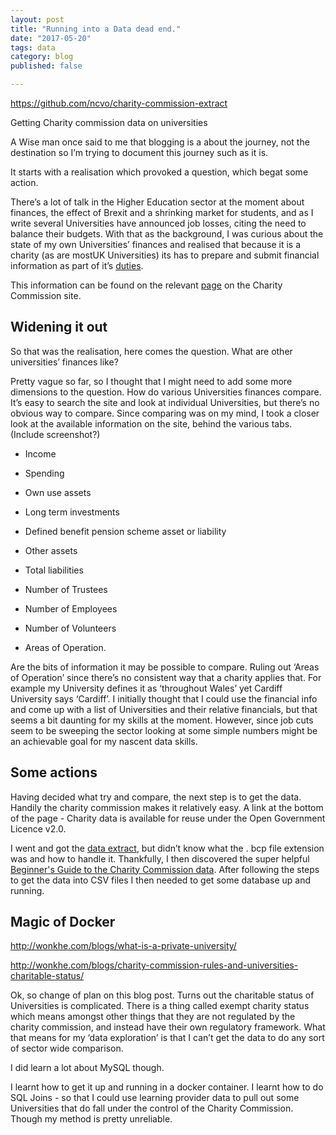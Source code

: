 ```yaml
---
layout: post
title: "Running into a Data dead end."
date: "2017-05-20"
tags: data
category: blog
published: false

---
```


https://github.com/ncvo/charity-commission-extract

Getting Charity commission data on universities

A Wise man once said to me that blogging is a about the journey, not the destination so I’m trying to document this journey such as it is.

It starts with a realisation which provoked a question, which begat some action.

There’s a lot of talk in the Higher Education sector at the moment about finances, the effect of Brexit and a shrinking market for students, and as I write several Universities have announced job losses, citing the need to balance their budgets. With that as the background, I was curious about the state of my own Universities’ finances and realised that because it is a charity (as are mostUK Universities) its has to prepare and submit financial information as part of it’s [duties][duties].

This information can be found on the relevant [page][page] on the Charity Commission site.

## Widening it out

So that was the realisation, here comes the question. What are other universities’ finances like?

Pretty vague so far, so I thought that I might need to add some more dimensions to the question. How do various Universities finances compare. It’s easy to search the site and look at individual Universities, but there’s no obvious way to compare. Since comparing was on my mind, I took a closer look at the available information on the site, behind the various tabs. (Include screenshot?)

- Income
- Spending

- Own use assets
- Long term investments
- Defined benefit pension scheme asset or liability
- Other assets
- Total liabilities

- Number of Trustees
- Number of Employees
- Number of Volunteers

- Areas of Operation.

Are the bits of information it may be possible to compare. Ruling out ‘Areas of Operation’ since there’s no consistent way that a charity applies that. For example my University defines it as ‘throughout Wales’ yet  Cardiff University says ‘Cardiff’.  I initially thought that I could use the financial info and  come up with a list of Universities and their relative financials, but that seems a bit daunting for my skills at the moment. However, since job cuts seem to be sweeping the sector looking at some simple numbers might be an achievable goal for my nascent data skills.

## Some actions

Having decided what try and compare, the next step is to get the data. Handily the charity commission makes it relatively easy.
A link at the bottom of the page - Charity data is available for reuse under the Open Government Licence v2.0.

I went and got the [data extract][extract], but didn’t know what the . bcp file extension was and how to handle it. Thankfully, I then discovered the super helpful [Beginner's Guide to the Charity Commission data][guide]. After following the steps to get the data into CSV files I then needed to get some database up and running.

## Magic of Docker

http://wonkhe.com/blogs/what-is-a-private-university/

http://wonkhe.com/blogs/charity-commission-rules-and-universities-charitable-status/

[duties]: https://www.gov.uk/government/publications/the-essential-trustee-what-you-need-to-know-cc3/the-essential-trustee-what-you-need-to-know-what-you-need-to-do#s5
[page]: http://beta.charitycommission.gov.uk/charity-details?regid=1140312&subid=0
[extract]: http://data.charitycommission.gov.uk/default.aspx
[guide]: https://github.com/ncvo/charity-commission-extract/blob/master/beginners-guide.md

Ok, so change of plan on this blog post. Turns out the charitable status of Universities is complicated. There is a thing called exempt charity status which means amongst other things that they are not regulated by the charity commission, and instead have their own regulatory framework. What that means for my ‘data exploration’ is that I can’t get the data to do any sort of sector wide comparison.

I did learn a lot about MySQL though.

I learnt how to get it up and running in a docker container.
I learnt how to do SQL Joins - so that I could use learning provider data to pull out some Universities that do fall under the control of the Charity Commission. Though my method is pretty unreliable.
